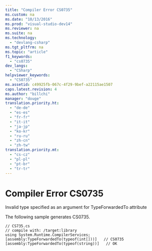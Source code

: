 ```yaml
---
title: "Compiler Error CS0735"
ms.custom: na
ms.date: "10/13/2016"
ms.prod: "visual-studio-dev14"
ms.reviewer: na
ms.suite: na
ms.technology: 
  - "devlang-csharp"
ms.tgt_pltfrm: na
ms.topic: "article"
f1_keywords: 
  - "cs0735"
dev_langs: 
  - "CSharp"
helpviewer_keywords: 
  - "CS0735"
ms.assetid: c49925fb-067c-4f29-9bef-a22115ae1507
caps.latest.revision: 4
ms.author: "billchi"
manager: "douge"
translation.priority.ht: 
  - "de-de"
  - "es-es"
  - "fr-fr"
  - "it-it"
  - "ja-jp"
  - "ko-kr"
  - "ru-ru"
  - "zh-cn"
  - "zh-tw"
translation.priority.mt: 
  - "cs-cz"
  - "pl-pl"
  - "pt-br"
  - "tr-tr"
---
```

# Compiler Error CS0735
Invalid type specified as an argument for TypeForwardedTo attribute  
  
 The following sample generates CS0735.  
  
```  
// CS735.cs  
// compile with: /target:library  
using System.Runtime.CompilerServices;  
[assembly:TypeForwardedTo(typeof(int[]))]   // CS0735  
[assembly:TypeForwardedTo(typeof(string))]   // OK  
```